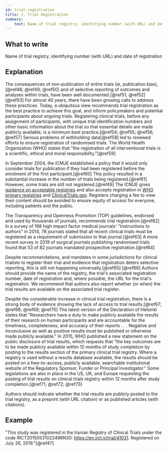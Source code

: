 ```yaml
---
id: trial-registration
title: 2. Trial Registration
summary:
    text: Name of trial registry, identifying number (with URL) and date of registration.
---
```



## What to write

Name of trial registry, identifying number (with URL) and date of registration

## Explanation

The consequences of non-publication of entire trials (ie, publication
bias),[@ref48; @ref49; @ref50] and of selective reporting of outcomes
and analyses within trials, have been well documented.[@ref51; @ref52]
[@ref53] For almost 40 years, there have been growing calls to address
these practices. Today, a ubiquitous view recommends trial registration
as the best practice to achieve this goal, and inform policymakers and
potential participants about ongoing trials. Registering clinical
trials, before any assignment of participants, with unique trial
identification numbers and other basic information about the trial so
that essential details are made publicly available, is a minimum best
practice.[@ref54; @ref55; @ref56; @ref57] Serious problems of
withholding data[@ref58] led to renewed efforts to ensure registration
of randomised trials. The World Health Organization (WHO) states that
"the registration of all interventional trials is a scientific, ethical
and moral responsibility."[@ref59]

In September 2004, the ICMJE established a policy that it would only
consider trials for publication if they had been registered before the
enrolment of the first participant.[@ref60] This policy resulted in a
substantial increase in the number of trials being registered.[@ref61]
However, some trials are still not registered.[@ref49] The ICMJE gives
[guidance on acceptable registries](https://www.icmje.org/about-icmje/faqs/clinical-trials-registration/) and also accepts registration in [WHO primary registries](https://www.who.int/clinical-trials-registry-platform/network/primary-registries)
and [ClinicalTrials.gov](https://www.clinicaltrials.gov). Registers charging a fee to view their content
should be avoided to ensure equity of access for everyone, including
patients and the public.

The Transparency and Openness Promotion (TOP) guidelines, endorsed and
used by thousands of journals, recommends trial registration.[@ref62] In
a survey of 168 high impact factor medical journals' "Instructions to
authors" in 2014, 78 journals stated that all recent clinical trials
must be registered as a requirement of submission to that
journal.[@ref63] A more recent survey in 2019 of surgical journals
publishing randomised trials found that 53 of 82 journals mandated
prospective registration.[@ref64]

Despite recommendations, and mandates in some jurisdictions for clinical
trialists to register their trial and evidence that registration deters
selective reporting, this is still not happening universally.[@ref65]
[@ref66] Authors should provide the name of the registry, the trial's
associated registration number, date of registration and, where
possible, the URL for the trial's registration. We recommend that
authors also report whether (or when) the trial results are available on
the associated trial register.

Despite the considerable increase in clinical trial registration, there
is a strong body of evidence showing the lack of access to trial
results.[@ref67; @ref68; @ref69; @ref70] The latest version of the
Declaration of Helsinki states that "Researchers have a duty to make
publicly available the results of their research on human participants
and are accountable for the timeliness, completeness, and accuracy of
their reports . . . Negative and inconclusive as well as positive
results must be published or otherwise made publicly available." In
2015, WHO published a new statement on the public disclosure of trial
results, which requests that "the key outcomes are to be made publicly
available within 12 months of study completion by posting to the results
section of the primary clinical trial registry. Where a registry is used
without a results database available, the results should be posted on a
free-to-access, publicly available, searchable institutional website of
the Regulatory Sponsor, Funder or Principal Investigator." Some
legislations are also in place in the US, UK, and Europe requesting the
posting of trial results on clinical trials registry within 12 months
after study completion.[@ref71; @ref72; @ref73]

Authors should indicate whether the trial results are publicly posted to
the trial registry, as a preprint (with URL citation) or as published
articles (with citations).

## Example

"This study was registered in the Iranian Registry of Clinical Trials
under the code IRCT20150531022498N30: <https://en.irct.ir/trial/41031>.
Registered on July 26, 2019."[@ref47]
